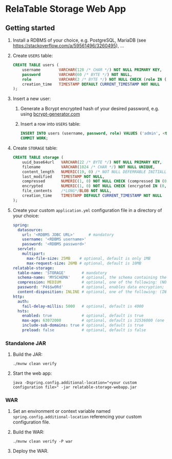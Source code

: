 RelaTable Storage Web App
=========================

## Getting started

1. Install a RDBMS of your choice, e.g. PostgreSQL, MariaDB (see https://stackoverflow.com/a/59561496/3260495), ...
2. Create `USERS` table:
   
   ```sql
   CREATE TABLE users (
       username        VARCHAR(128 /* CHAR */) NOT NULL PRIMARY KEY,
       password        VARCHAR(60 /* BYTE */) NOT NULL,
       role            VARCHAR(2 /* BYTE */) NOT NULL CHECK (role IN ('RO', 'RW')),
       creation_time   TIMESTAMP DEFAULT CURRENT_TIMESTAMP NOT NULL
   );
   ```

3. Insert a new user:
   1. Generate a Bcrypt encrypted hash of your desired password, e.g. using [bcrypt-generator.com](https://bcrypt-generator.com)
   2. Insert a row into `USERS` table:
      
      ```sql
      INSERT INTO users (username, password, role) VALUES ('admin', <the password hash>, 'RW');
      COMMIT WORK;
      ```

4. Create `STORAGE` table:
   
   ```sql
   CREATE TABLE storage (
       uuid_base64url   VARCHAR(22 /* BYTE */) NOT NULL PRIMARY KEY,
       filename         VARCHAR(1024 /* CHAR */) NOT NULL UNIQUE,
       content_length   NUMERIC(19, 0) /* NOT NULL DEFERRABLE INITIALLY DEFERRED */ CHECK (content_length >= 0),
       last_modified    TIMESTAMP NOT NULL,
       compressed       NUMERIC(1, 0) NOT NULL CHECK (compressed IN (0, 1)),
       encrypted        NUMERIC(1, 0) NOT NULL CHECK (encrypted IN (0, 1)),
       file_contents    /*LONG*/BLOB NOT NULL,
       creation_time    TIMESTAMP DEFAULT CURRENT_TIMESTAMP NOT NULL
   );
   ```

5. Create your custom `application.yml` configuration file in a directory of your choice:
   
   ```yml
   spring:
     datasource:
       url: '<RDBMS JDBC URL>'      # mandatory
       username: '<RDBMS username>'
       password: '<RDBMS password>'
     servlet:
       multipart:
         max-file-size: 25MB    # optional, default is only 1MB
         max-request-size: 26MB # optional, default is 10MB
   relatable-storage:
     table-name: 'STORAGE'       # mandatory
     schema-name: 'MYSCHEMA'     # optional, the schema containing the STORAGE table; omit if no schema prefix is needed
     compression: MEDIUM         # optional, one of the following: (NONE|LOW|MEDIUM|HIGH); default is LOW
     password: 'P4$$w0Rd'        # optional, enables data encryption; default is null (no encryption)
     content-disposition: INLINE # optional, one of the following: (INLINE|ATTACHMENT); default is ATTACHMENT
   http:
     auth:
       fail-delay-millis: 5000   # optional, default is 4000
     hsts:
       enabled: true             # optional, default is true
       max-age: 63072000         # optional, default is 31536000 (one year)
       include-sub-domains: true # optional, default is true
       preload: false            # optional, default is false
   ```

### Standalone JAR

1. Build the JAR:
   
   ```console
   ./mvnw clean verify
   ```

2. Start the web app:
   
   ```console
   java -Dspring.config.additional-location="<your custom configuration file>" -jar relatable-storage-webapp.jar
   ```

### WAR

1. Set an environment or context variable named `spring.config.additional-location` referencing your custom configuration file.
2. Build the WAR:
   
   ```console
   ./mvnw clean verify -P war
   ```

3. Deploy the WAR.
